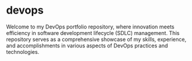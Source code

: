 # devops
Welcome to my DevOps portfolio repository, where innovation meets efficiency in software development lifecycle (SDLC) management. This repository serves as a comprehensive showcase of my skills, experience, and accomplishments in various aspects of DevOps practices and technologies.

